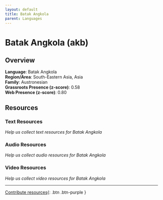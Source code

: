 ```yaml
---
layout: default
title: Batak Angkola
parent: Languages
---
```


# Batak Angkola (akb)

## Overview

**Language**: Batak Angkola  
**Region/Area**: South-Eastern Asia, Asia  
**Family**: Austronesian  
**Grassroots Presence (z-score)**: 0.58  
**Web Presence (z-score)**: 0.80  

## Resources

### Text Resources
*Help us collect text resources for Batak Angkola*

### Audio Resources
*Help us collect audio resources for Batak Angkola*

### Video Resources
*Help us collect video resources for Batak Angkola*

---

[Contribute resources](https://forms.office.com/e/1SfLJx3u1r){: .btn .btn-purple }
